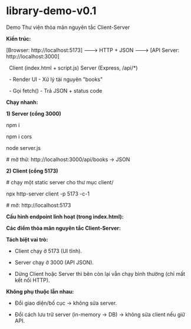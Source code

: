 # library-demo-v0.1

Demo Thư viện thỏa mãn nguyên tắc Client-Server



**Kiến trúc:**



\[Browser: http://localhost:5173]  --->  HTTP + JSON  --->  \[API Server: http://localhost:3000]

&nbsp;     Client (index.html + script.js)                         Server (Express, /api/\*)

&nbsp;     - Render UI                                             - Xử lý tài nguyên "books"

&nbsp;     - Gọi fetch()                                           - Trả JSON + status code



**Chạy nhanh:**

**1) Server (cổng 3000)**



npm i

npm i cors

node server.js

\# mở thử: http://localhost:3000/api/books  -> JSON



**2) Client (cổng 5173)**



\# chạy một static server cho thư mục client/

npx http-server client -p 5173 -c-1

\# mở: http://localhost:5173



**Cấu hình endpoint linh hoạt (trong index.html):**

<script>window.API\_BASE = 'http://localhost:3000/api';</script>



**Các điểm thỏa mãn nguyên tắc Client-Server:**



**Tách biệt vai trò:**



* Client chạy ở 5173 (UI tĩnh).



* Server chạy ở 3000 (API JSON).



* Dừng Client hoặc Server thì bên còn lại vẫn chạy bình thường (chỉ mất kết nối HTTP).



**Không phụ thuộc lẫn nhau:**



* Đổi giao diện/bố cục → không sửa server.



* Đổi cách lưu trữ server (in-memory → DB) → không sửa client nếu giữ API.



